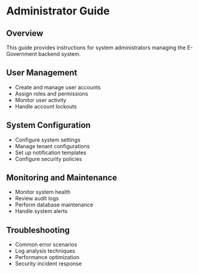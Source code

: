 # Administrator Guide

## Overview
This guide provides instructions for system administrators managing the E-Government backend system.

## User Management
- Create and manage user accounts
- Assign roles and permissions
- Monitor user activity
- Handle account lockouts

## System Configuration
- Configure system settings
- Manage tenant configurations
- Set up notification templates
- Configure security policies

## Monitoring and Maintenance
- Monitor system health
- Review audit logs
- Perform database maintenance
- Handle system alerts

## Troubleshooting
- Common error scenarios
- Log analysis techniques
- Performance optimization
- Security incident response
